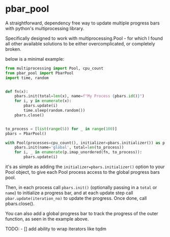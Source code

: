 # pbar_pool

A straightforward, dependency free way to update multiple progress bars with python's multiprocessing library. 

Specifically designed to work with multiprocessing.Pool - for which I found all other available solutions to be either overcomplicated, or completely broken.

below is a minimal example:

```python
from multiprocessing import Pool, cpu_count
from pbar_pool import PbarPool
import time, random


def fn(x):
    pbars.init(total=len(x), name=f"My Process {pbars.id()}")
    for i, y in enumerate(x):
        pbars.update(i)
        time.sleep(random.random())
    pbars.close()


to_process = [list(range(5)) for _ in range(100)]
pbars = PbarPool()

with Pool(processes=cpu_count(), initializer=pbars.initializer()) as p:
    pbars.init(name='global', total=len(to_process))
    for i, _ in enumerate(p.imap_unordered(fn, to_process)):
        pbars.update(i)

```

it's as simple as adding the `initializer=pbars.initializer()` option to your Pool object, to give each Pool process access to the global progress bars pool.

Then, in each process call `pbars.init()` (optionally passing in a `total` or `name`) to initialize a progress bar, and at each update step call `pbar.update(iteration_no)` to update the progress. Once done, call pbars.close().

You can also add a global progress bar to track the progress of the outer function, as seen in the example above.

TODO:
    - [] add ability to wrap iterators like tqdm